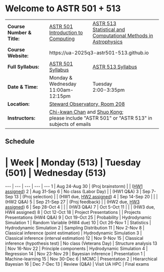 # Welcome to ASTR 501 + 513

<table>
  <tr>
    <td> <b>Course Number & Title:</b> </td>
    <td> <a href="https://catalog.arizona.edu/courses/0413111">ASTR 501<br/>Introduction to Computing</a> </td>
    <td> <a href="https://catalog.arizona.edu/courses/0404141">ASTR 513<br/>Statistical and Computational Methods in Astrophysics</a> </td>
  </tr>
  <tr>
    <td> <b>Course Website:</b></td>
    <td colspan="2"> <a>https://ua-2025q3-astr501-513.github.io</a> </td>
  </tr>
  <tr>
    <td> <b>Full Syllabus:</b></td>
    <td> <a href="syllabus-501.md">ASTR 501 Syllabus</a> </td>
    <td> <a href="syllabus-513.md">ASTR 513 Syllabus</a> </td>
  </tr>
  <tr>
    <td> <b>Date & Time:</b></td>
    <td> Monday & Wednesday<br/>11:00am-12:15pm </td>
    <td> Tuesday<br/>2:00-3:35pm </td>
  </tr>
  <tr>
    <td> <b>Location:</b></td>
    <td colspan="2"> <a href="https://map.arizona.edu/65/0208">Steward Observatory, Room 208</a> </td>
  </tr>
  <tr>
    <td> <b>Instructors:</b></td>
    <td colspan="2"> <a href="mailto:chanc@arizona.edu?subject=ASTR 501+513">Chi-kwan Chan</a> and <a href="mailto:shuokong@arizona.edu?subject=ASTR 501+513">Shuo Kong</a>;<br/>please include "ASTR 501" or "ASTR 513" in subjects of emails </td>
  </tr>
</table>

## Schedule

#  | Week | Monday (513) | Tuesday (501) | Wednesday (513)
--- | --- | --- | --- | ---
1  | Aug 24-Aug 30 | [](513/00/notes.ipynb) (Proj brainstorm) | [](501/00/lab.ipynb)      | [](513/01/notes.ipynb) ([HW1 assigned](https://classroom.github.com/a/r-eqz-mO))
2  | Aug 31-Sep  6 | No class (Labor Day)                     | [](501/01/lab.ipynb)      | [](513/02/notes.ipynb) (HW1 Q&A)
3  | Sep  7-Sep 13 | [](513/03/notes.ipynb) (Proj selection)  | [](501/02/lab.ipynb)      | [](513/04/notes.ipynb) (HW1 due, [HW2 assigned](https://classroom.github.com/a/uU-2bTB_))
4  | Sep 14-Sep 20 | [](513/05/notes.ipynb)                   | [](501/03/lab.ipynb)      | [](513/06/notes.ipynb) (HW2 Q&A)
5  | Sep 21-Sep 27 | [](513/07/notes.ipynb) (Proj feedback)   | [](501/04/lab.ipynb)      | [](513/08/notes.ipynb) (HW2 due, [HW3 assigned](https://classroom.github.com/a/7xV0a93o))
6  | Sep 28-Oct  4 | [](513/09/notes.ipynb)                   | [](501/05/lab.ipynb)      | [](513/10/notes.ipynb) (HW3 Q&A)
7  | Oct  5-Oct 11 | [](513/11/notes.ipynb)                   | [](501/06/lab.ipynb)      | [](513/12/notes.ipynb) (HW3 due, HW4 assigned)
8  | Oct 12-Oct 18 | Project Presentations                    | [](501/07/lab.ipynb)      | Projects Presentations (HW4 Q&A)
9  | Oct 19-Oct 25 | Probability                              | Hydrodynamic Simulation 1 | Random Variable (HW4 due)
10 | Oct 26-Nov  1 | Statistics                               | Hydrodynamic Simulation 2 | Sampling Distribution
11 | Nov  2-Nov  8 | Classical inference (point estimation)   | Hydrodynamic Simulation 3 | Classical inference (interval estimation) 
12 | Nov  9-Nov 15 | Classical inference (hypothesis test)    | No class (Veterans Day)   | Structure analysis 
13 | Nov 16-Nov 22 | Principle components                     | Hydrodynamic Simulation 4 | Regression
14 | Nov 23-Nov 29 | Bayesian inference                       | Presentation 1            | Machine-learning 
15 | Nov 30-Dec  6 | MCMC                                     | Presentation 2            | Hierarchical Bayesian 
16 | Dec  7-Dec 13 | Review (Q&A)                             | Visit UA HPC              | Final exams

